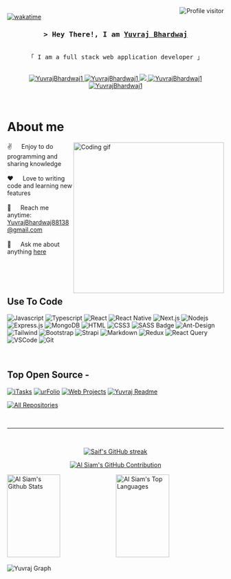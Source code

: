 
<a href="https://komarev.com/ghpvc/?username=YuvrajBhardwaj1">
  <img align="right" src="https://komarev.com/ghpvc/?username=YuvrajBhardwaj1&label=Visitors&color=0e75b6&style=flat" alt="Profile visitor" />
</a>


[![wakatime](https://wakatime.com/badge/user/eebb3dd8-d9b2-40de-9b88-6fd6cac99dbc.svg)](https://wakatime.com/@eebb3dd8-d9b2-40de-9b88-6fd6cac99dbc)

<!-- Intro  -->
<h3 align="center">
        <samp>&gt; Hey There!, I am
                <b><a target="_blank" href="https://YuvrajBhardwaj1.com">Yuvraj Bhardwaj</a></b>
        </samp>
</h3>


<p align="center"> 
  <samp>
    <br>
    「 I am a full stack web application developer 」
    <br>
    <br>
  </samp>
</p>

<p align="center">
 <a href="https://YuvrajBhardwaj1.com" target="blank">
  <img src="https://img.shields.io/badge/Website-DC143C?style=for-the-badge&logo=medium&logoColor=white" alt="YuvrajBhardwaj1" />
 </a>
 <a href="https://www.linkedin.com/in/yuvraj-bhardwaj-338a09261/" target="_blank">
  <img src="https://img.shields.io/badge/LinkedIn-0077B5?style=for-the-badge&logo=linkedin&logoColor=white" alt="YuvrajBhardwaj1"/>
 </a>
 <!-- <a href="https://dev.to/YuvrajBhardwaj1" target="_blank">
  <img src="https://img.shields.io/badge/dev.to-0A0A0A?style=for-the-badge&logo=dev.to&logoColor=white" alt="YuvrajBhardwaj1" />
 </a> -->
 <a href="https://twitter.com/_YuvrajBhardwaj1" target="_blank">
  <img src="https://img.shields.io/badge/Twitter-1DA1F2?style=for-the-badge&logo=twitter&logoColor=white" />
 </a>
 <a href="https://www.instagram.com/yuvraj._.bhardwaj/" target="_blank">
  <img src="https://img.shields.io/badge/Instagram-fe4164?style=for-the-badge&logo=instagram&logoColor=white" alt="YuvrajBhardwaj1" />
 </a> 
 <a href="https://facebook.com/YuvrajBhardwaj1.dev" target="_blank">
  <img src="https://img.shields.io/badge/Facebook-20BEFF?&style=for-the-badge&logo=facebook&logoColor=white" alt="YuvrajBhardwaj1"  />
  </a> 
</p>
<br />

<!-- About Section -->
 # About me
 
<p>
 <img align="right" width="350" src="/assets/programmer.gif" alt="Coding gif" />
  
 ✌️ &emsp; Enjoy to do programming and sharing knowledge <br/><br/>
 ❤️ &emsp; Love to writing code and learning new features<br/><br/>
 📧 &emsp; Reach me anytime: YuvrajBhardwaj88138@gmail.com<br/><br/>
 💬 &emsp; Ask me about anything [here](https://github.com/YuvrajBhardwaj1/YuvrajBhardwaj1/issues)

</p>

<br/>
<br/>
<br/>

## Use To Code

![Javascript](https://img.shields.io/badge/Javascript-F0DB4F?style=for-the-badge&labelColor=black&logo=javascript&logoColor=F0DB4F)
![Typescript](https://img.shields.io/badge/Typescript-007acc?style=for-the-badge&labelColor=black&logo=typescript&logoColor=007acc)
![React](https://img.shields.io/badge/-React-61DBFB?style=for-the-badge&labelColor=black&logo=react&logoColor=61DBFB)
![React Native](https://img.shields.io/badge/React_Native-20232A?style=for-the-badge&logo=react&logoColor=61DAFB)
![Next.js](https://img.shields.io/badge/next.js-000000?style=for-the-badge&logo=nextdotjs&logoColor=white)
![Nodejs](https://img.shields.io/badge/Nodejs-3C873A?style=for-the-badge&labelColor=black&logo=node.js&logoColor=3C873A)
![Express.js](https://img.shields.io/badge/Express.js-000000?style=for-the-badge&logo=express&logoColor=white)
![MongoDB](https://img.shields.io/badge/MongoDB-4EA94B?style=for-the-badge&logo=mongodb&logoColor=white)
![HTML](https://img.shields.io/badge/HTML5-E34F26?style=for-the-badge&logo=html5&logoColor=white)
![CSS3](https://img.shields.io/badge/CSS3-1572B6?style=for-the-badge&logo=css3&logoColor=white)
![SASS Badge](https://img.shields.io/badge/Sass-CC6699?style=for-the-badge&logo=sass&logoColor=white)
![Ant-Design](https://img.shields.io/badge/AntDesign-0170FE?style=for-the-badge&logo=antdesign&logoColor=white)
![Tailwind](https://img.shields.io/badge/Tailwind_CSS-092749?style=for-the-badge&logo=tailwindcss&logoColor=06B6D4&labelColor=000000)
![Bootstrap](https://img.shields.io/badge/Bootstrap-563D7C?style=for-the-badge&logo=bootstrap&logoColor=white)
![Strapi](https://img.shields.io/badge/strapi-2E7EEA?style=for-the-badge&logo=strapi&logoColor=white)
![Markdown](https://img.shields.io/badge/Markdown-000000?style=for-the-badge&logo=markdown&logoColor=white)
![Redux](https://img.shields.io/badge/Redux-593D88?style=for-the-badge&logo=redux&logoColor=white)
![React Query](https://img.shields.io/badge/-React_Query-FF4154?style=for-the-badge&logo=react%20query&logoColor=white)
![VSCode](https://img.shields.io/badge/Visual_Studio-0078d7?style=for-the-badge&logo=visual%20studio&logoColor=white)
![Git](https://img.shields.io/badge/Git-F05032?style=for-the-badge&logo=git&logoColor=white)

<br/>

## Top Open Source -
[![iTasks](https://github-readme-stats.vercel.app/api/pin/?username=YuvrajBhardwaj1&repo=itasks&border_color=7F3FBF&bg_color=0D1117&title_color=C9D1D9&text_color=8B949E&icon_color=7F3FBF)](https://github.com/YuvrajBhardwaj1/itasks)
[![urFolio](https://github-readme-stats.vercel.app/api/pin/?username=YuvrajBhardwaj1&repo=urfolio&border_color=7F3FBF&bg_color=0D1117&title_color=C9D1D9&text_color=8B949E&icon_color=7F3FBF)](https://github.com/YuvrajBhardwaj1/urfolio)
[![Web Projects](https://github-readme-stats.vercel.app/api/pin/?username=YuvrajBhardwaj1&repo=web-projects&border_color=7F3FBF&bg_color=0D1117&title_color=C9D1D9&text_color=8B949E&icon_color=7F3FBF)](https://github.com/YuvrajBhardwaj1/web-projects)
[![Yuvraj Readme](https://github-readme-stats.vercel.app/api/pin/?username=YuvrajBhardwaj1&repo=YuvrajBhardwaj1&border_color=7F3FBF&bg_color=0D1117&title_color=C9D1D9&text_color=8B949E&icon_color=7F3FBF)](https://github.com/YuvrajBhardwaj1/YuvrajBhardwaj1)

<p align="left">
  <a href="https://github.com/YuvrajBhardwaj1?tab=repositories" target="_blank"><img alt="All Repositories" title="All Repositories" src="https://img.shields.io/badge/-All%20Repos-2962FF?style=for-the-badge&logo=koding&logoColor=white"/></a>
</p>

<br/>
<hr/>
<br/>

<p align="center">
  <a href="https://github.com/YuvrajBhardwaj1">
    <img src="https://github-readme-streak-stats.herokuapp.com/?user=YuvrajBhardwaj1&theme=radical&border=7F3FBF&background=0D1117" alt="Saif's GitHub streak"/>
  </a>
</p>

<p align="center">
  <a href="https://github.com/YuvrajBhardwaj1">
    <img src="https://github-profile-summary-cards.vercel.app/api/cards/profile-details?username=YuvrajBhardwaj1&theme=radical" alt="Al Siam's GitHub Contribution"/>
  </a>
</p>

<a> 
    <a href="https://github.com/YuvrajBhardwaj1"><img alt="Al Siam's Github Stats" src="https://denvercoder1-github-readme-stats.vercel.app/api?username=YuvrajBhardwaj1&show_icons=true&count_private=true&theme=react&border_color=7F3FBF&bg_color=0D1117&title_color=F85D7F&icon_color=F8D866" height="192px" width="49.5%"/></a>
  <a href="https://github.com/YuvrajBhardwaj1"><img alt="Al Siam's Top Languages" src="https://denvercoder1-github-readme-stats.vercel.app/api/top-langs/?username=YuvrajBhardwaj1&langs_count=8&layout=compact&theme=react&border_color=7F3FBF&bg_color=0D1117&title_color=F85D7F&icon_color=F8D866" height="192px" width="49.5%"/></a>
  <br/>
</a>


![Yuvraj Graph](https://github-readme-activity-graph.vercel.app/graph?username=YuvrajBhardwaj1&custom_title=Al%20Siam's%20GitHub%20Activity%20Graph&bg_color=0D1117&color=7F3FBF&line=7F3FBF&point=7F3FBF&area_color=FFFFFF&title_color=FFFFFF&area=true)
